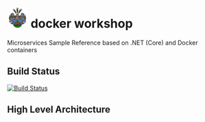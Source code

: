 # ![Image](./img/fam-wappen.png) docker workshop 
Microservices Sample Reference based on .NET (Core) and Docker containers

## Build Status

[![Build Status](https://badmaddev.visualstudio.com/docker-workshop/_apis/build/status/Pricing?branchName=develop)](https://badmaddev.visualstudio.com/docker-workshop/_build/latest?definitionId=4&branchName=develop)

## High Level Architecture
